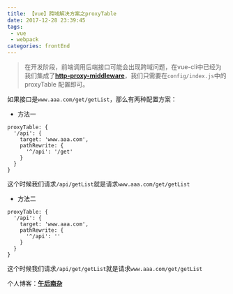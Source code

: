 ```yaml
---
title: 【vue】跨域解决方案之proxyTable  
date: 2017-12-28 23:39:45  
tags:
 - vue
 - webpack
categories: frontEnd
---
```


> 在开发阶段，前端调用后端接口可能会出现跨域问题，在vue-cli中已经为我们集成了[**http-proxy-middleware**](https://github.com/chimurai/http-proxy-middleware)，我们只需要在`config/index.js`中的proxyTable 配置即可。

<!-- more -->

如果接口是`www.aaa.com/get/getList`，那么有两种配置方案：
- 方法一
```ecmascript 6
proxyTable: {
  '/api': {
    target: 'www.aaa.com',
    pathRewrite: {
      '^/api': '/get'
    }
  }
}
```
这个时候我们请求`/api/getList`就是请求`www.aaa.com/get/getList`
- 方法二
```ecmascript 6
proxyTable: {
  '/api': {
    target: 'www.aaa.com',
    pathRewrite: {
      '^/api': ''
    }
  }
}
```
这个时候我们请求`/api/get/getList`就是请求`www.aaa.com/get/getList`


个人博客：[**午后南杂**](http://recoluan.gitlab.io) 